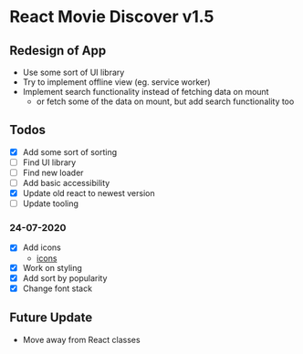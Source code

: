 # React Movie Discover v1.5

## Redesign of App

- Use some sort of UI library
- Try to implement offline view (eg. service worker)
- Implement search functionality instead of fetching data on mount
  - or fetch some of the data on mount, but add search functionality too

## Todos

- [x] Add some sort of sorting
- [ ] Find UI library
- [ ] Find new loader
- [ ] Add basic accessibility
- [x] Update old react to newest version
- [ ] Update tooling

### 24-07-2020

- [x] Add icons
  - [icons](https://react-icons.github.io/icons?name=ri)
- [x] Work on styling
- [x] Add sort by popularity
- [x] Change font stack 

## Future Update

- Move away from React classes